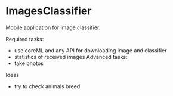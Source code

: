 # ImagesClassifier
Mobile application for image classifier.

Required tasks:
- use coreML and any API for downloading image and classifier
- statistics of received images
Advanced tasks:
- take photos

Ideas 
- try to check animals breed

